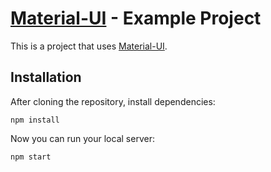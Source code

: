 # [Material-UI](http://callemall.github.io/material-ui/) - Example Project

This is a project that uses [Material-UI](http://callemall.github.io/material-ui/).

## Installation
After cloning the repository, install dependencies:
```
npm install
```

Now you can run your local server:
```
npm start
```

